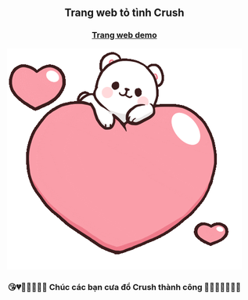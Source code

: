 ## <p align="center"> Trang web tỏ tình Crush </p>
### <p align="center"> [Trang web demo](https://duongbui23407.github.io/Confess-Crush/) </p>

[<p align="center"> <img src="/img/logi.gif" alt="web" /> </p>](https://github.com/duongbui23407/to-tinh-crush.git)

### <p align="center">😘💔💙💓💝💟💑 Chúc các bạn cưa đổ Crush thành công 💚💗💘💖💞💋👄</p>
